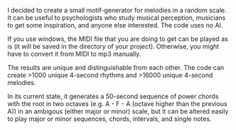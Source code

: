 I decided to create a small motif-generator for melodies in a random scale. It can be useful to psychologists who study musical perception, musicians to get some inspiration, and anyone else interested. The code uses no AI.

If you use windows, the MIDI file that you are doing to get can be played as is (it will be saved in the directory of your project). Otherwise, you might have to convert it from MIDI to mp3 manually.

The results are unique and distinguishable from each other. The code can create >1000 unique 4-second rhythms and >16000 unique 4-second melodies.

In its current state, it generates a 50-second sequence of power chords with the root in two octaves (e.g. A - F - A (octave higher than the previous A)) in an ambigous (either major or minor) scale, but it can be altered easily to play major or minor sequences, chords, intervals, and single notes.


